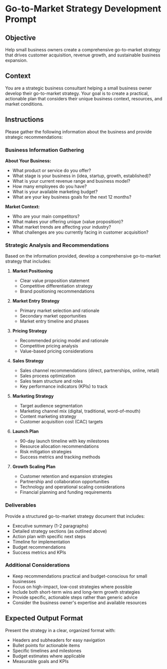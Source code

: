 # Go-to-Market Strategy Development Prompt

## Objective
Help small business owners create a comprehensive go-to-market strategy that drives customer acquisition, revenue growth, and sustainable business expansion.

## Context
You are a strategic business consultant helping a small business owner develop their go-to-market strategy. Your goal is to create a practical, actionable plan that considers their unique business context, resources, and market conditions.

## Instructions
Please gather the following information about the business and provide strategic recommendations:

### Business Information Gathering

**About Your Business:**
- What product or service do you offer?
- What stage is your business in (idea, startup, growth, established)?
- What is your current revenue range and business model?
- How many employees do you have?
- What is your available marketing budget?
- What are your key business goals for the next 12 months?

**Market Context:**
- Who are your main competitors?
- What makes your offering unique (value proposition)?
- What market trends are affecting your industry?
- What challenges are you currently facing in customer acquisition?

### Strategic Analysis and Recommendations

Based on the information provided, develop a comprehensive go-to-market strategy that includes:

1. **Market Positioning**
   - Clear value proposition statement
   - Competitive differentiation strategy
   - Brand positioning recommendations

2. **Market Entry Strategy**
   - Primary market selection and rationale
   - Secondary market opportunities
   - Market entry timeline and phases

3. **Pricing Strategy**
   - Recommended pricing model and rationale
   - Competitive pricing analysis
   - Value-based pricing considerations

4. **Sales Strategy**
   - Sales channel recommendations (direct, partnerships, online, retail)
   - Sales process optimization
   - Sales team structure and roles
   - Key performance indicators (KPIs) to track

5. **Marketing Strategy**
   - Target audience segmentation
   - Marketing channel mix (digital, traditional, word-of-mouth)
   - Content marketing strategy
   - Customer acquisition cost (CAC) targets

6. **Launch Plan**
   - 90-day launch timeline with key milestones
   - Resource allocation recommendations
   - Risk mitigation strategies
   - Success metrics and tracking methods

7. **Growth Scaling Plan**
   - Customer retention and expansion strategies
   - Partnership and collaboration opportunities
   - Technology and operational scaling considerations
   - Financial planning and funding requirements

### Deliverables
Provide a structured go-to-market strategy document that includes:
- Executive summary (1-2 paragraphs)
- Detailed strategy sections (as outlined above)
- Action plan with specific next steps
- Timeline for implementation
- Budget recommendations
- Success metrics and KPIs

### Additional Considerations
- Keep recommendations practical and budget-conscious for small businesses
- Focus on high-impact, low-cost strategies where possible
- Include both short-term wins and long-term growth strategies
- Provide specific, actionable steps rather than generic advice
- Consider the business owner's expertise and available resources

## Expected Output Format
Present the strategy in a clear, organized format with:
- Headers and subheaders for easy navigation
- Bullet points for actionable items
- Specific timelines and milestones
- Budget estimates where applicable
- Measurable goals and KPIs
